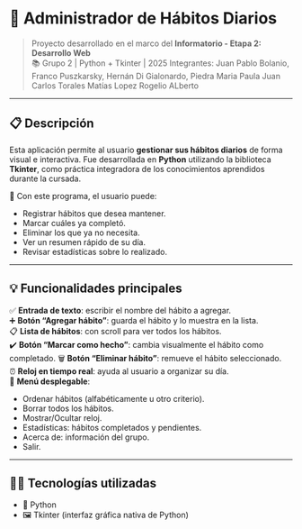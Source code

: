 # 🧠 Administrador de Hábitos Diarios

> Proyecto desarrollado en el marco del **Informatorio - Etapa 2: Desarrollo Web**  
> 📚 Grupo 2 | Python + Tkinter | 2025
Integrantes:
Juan Pablo Bolanio, 
Franco Puszkarsky, 
Hernán Di Gialonardo, 
Piedra Maria Paula
Juan Carlos Torales
Matías Lopez
Rogelio ALberto
---

## 📋 Descripción

Esta aplicación permite al usuario **gestionar sus hábitos diarios** de forma visual e interactiva. Fue desarrollada en **Python** utilizando la biblioteca **Tkinter**, como práctica integradora de los conocimientos aprendidos durante la cursada.

📝 Con este programa, el usuario puede:
- Registrar hábitos que desea mantener.
- Marcar cuáles ya completó.
- Eliminar los que ya no necesita.
- Ver un resumen rápido de su día.
- Revisar estadísticas sobre lo realizado.

---

## 💡 Funcionalidades principales

✅ **Entrada de texto**: escribir el nombre del hábito a agregar.  
➕ **Botón “Agregar hábito”**: guarda el hábito y lo muestra en la lista.  
📋 **Lista de hábitos**: con scroll para ver todos los hábitos.  
✔️ **Botón “Marcar como hecho”**: cambia visualmente el hábito como completado.
🗑️ **Botón “Eliminar hábito”**: remueve el hábito seleccionado.  
⏰ **Reloj en tiempo real**: ayuda al usuario a organizar su día.  
📁 **Menú desplegable**:
- Ordenar hábitos (alfabéticamente u otro criterio).
- Borrar todos los hábitos.
- Mostrar/Ocultar reloj.
- Estadísticas: hábitos completados y pendientes.
- Acerca de: información del grupo.
- Salir.

---

## 🧑‍💻 Tecnologías utilizadas

- 🐍 Python 
- 🖼️ Tkinter (interfaz gráfica nativa de Python)
